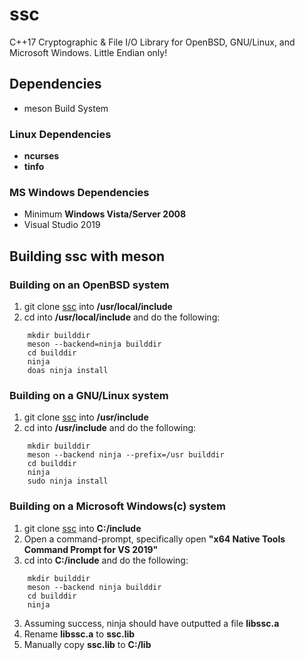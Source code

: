 # ssc
C++17 Cryptographic & File I/O Library for OpenBSD, GNU/Linux, and Microsoft Windows.
Little Endian only!
## Dependencies
-   meson Build System
### Linux Dependencies
-    __ncurses__
-    __tinfo__
### MS Windows Dependencies
-   Minimum __Windows Vista/Server 2008__
-   Visual Studio 2019
## Building ssc with meson
### Building on an OpenBSD system
1. git clone [ssc](https://github.com/stuartcalder/ssc) into __/usr/local/include__
2. cd into __/usr/local/include__ and do the following:
```
	mkdir builddir
	meson --backend=ninja builddir
	cd builddir
	ninja
	doas ninja install
```

### Building on a GNU/Linux system
1. git clone [ssc](https://github.com/stuartcalder/ssc) into __/usr/include__
2. cd into __/usr/include__ and do the following:
```
    mkdir builddir
    meson --backend ninja --prefix=/usr builddir
    cd builddir
    ninja
    sudo ninja install
```

### Building on a Microsoft Windows(c) system
1. git clone [ssc](https://github.com/stuartcalder/ssc) into __C:/include__
2. Open a command-prompt, specifically open __"x64 Native Tools Command Prompt for VS 2019"__
2. cd into __C:/include__ and do the following:
```
    mkdir builddir
    meson --backend ninja builddir
    cd builddir
    ninja
```

3. Assuming success, ninja should have outputted a file __libssc.a__
4. Rename __libssc.a__ to __ssc.lib__
5. Manually copy __ssc.lib__ to __C:/lib__
